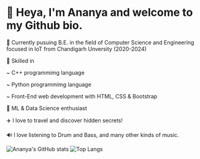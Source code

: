# 👋 Heya, I'm Ananya and welcome to my Github bio.

📖 Currently pusuing B.E. in the field of Computer Science and Engineering focused in IoT from Chandigarh Unversity (2020-2024)

🦄 Skilled in 

~ C++ programmimg language

~ Python programmimg language

~ Front-End web development with HTML, CSS & Bootstrap

🤩 ML & Data Science enthusiast

✈️ I love to travel and discover hidden secrets!

🔊 I love listening to Drum and Bass, and many other kinds of music.




![Ananya's GitHub stats](https://github-readme-stats.vercel.app/api?username=Ananya0909&show_icons=true&theme=nightowl)        ![Top Langs](https://github-readme-stats.vercel.app/api/top-langs/?username=anuraghazra&layout=compact&show_icons=true&theme=nightowl)
